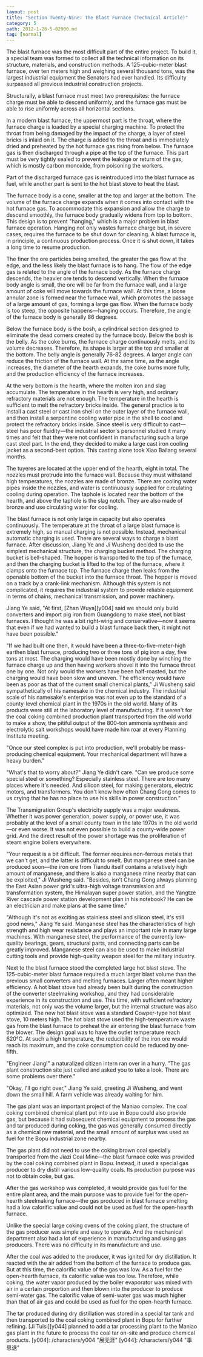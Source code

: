 ```yaml
---
layout: post
title: "Section Twenty-Nine: The Blast Furnace (Technical Article)"
category: 5
path: 2012-1-26-5-02900.md
tag: [normal]
---
```


The blast furnace was the most difficult part of the entire project. To build it, a special team was formed to collect all the technical information on its structure, materials, and construction methods. A 125-cubic-meter blast furnace, over ten meters high and weighing several thousand tons, was the largest industrial equipment the Senators had ever handled. Its difficulty surpassed all previous industrial construction projects.

Structurally, a blast furnace must meet two prerequisites: the furnace charge must be able to descend uniformly, and the furnace gas must be able to rise uniformly across all horizontal sections.

In a modern blast furnace, the uppermost part is the throat, where the furnace charge is loaded by a special charging machine. To protect the throat from being damaged by the impact of the charge, a layer of steel bricks is inlaid on it. The charge is added to the throat and is immediately dried and preheated by the hot furnace gas rising from below. The furnace gas is then discharged through a pipe at the top of the furnace. This part must be very tightly sealed to prevent the leakage or return of the gas, which is mostly carbon monoxide, from poisoning the workers.

Part of the discharged furnace gas is reintroduced into the blast furnace as fuel, while another part is sent to the hot blast stove to heat the blast.

The furnace body is a cone, smaller at the top and larger at the bottom. The volume of the furnace charge expands when it comes into contact with the hot furnace gas. To accommodate this expansion and allow the charge to descend smoothly, the furnace body gradually widens from top to bottom. This design is to prevent "hanging," which is a major problem in blast furnace operation. Hanging not only wastes furnace charge but, in severe cases, requires the furnace to be shut down for cleaning. A blast furnace is, in principle, a continuous production process. Once it is shut down, it takes a long time to resume production.

The finer the ore particles being smelted, the greater the gas flow at the edge, and the less likely the blast furnace is to hang. The flow of the edge gas is related to the angle of the furnace body. As the furnace charge descends, the heavier ore tends to descend vertically. When the furnace body angle is small, the ore will be far from the furnace wall, and a large amount of coke will move towards the furnace wall. At this time, a loose annular zone is formed near the furnace wall, which promotes the passage of a large amount of gas, forming a large gas flow. When the furnace body is too steep, the opposite happens—hanging occurs. Therefore, the angle of the furnace body is generally 86 degrees.

Below the furnace body is the bosh, a cylindrical section designed to eliminate the dead corners created by the furnace body. Below the bosh is the belly. As the coke burns, the furnace charge continuously melts, and its volume decreases. Therefore, its shape is larger at the top and smaller at the bottom. The belly angle is generally 76-82 degrees. A larger angle can reduce the friction of the furnace wall. At the same time, as the angle increases, the diameter of the hearth expands, the coke burns more fully, and the production efficiency of the furnace increases.

At the very bottom is the hearth, where the molten iron and slag accumulate. The temperature in the hearth is very high, and ordinary refractory materials are not enough. The temperature in the hearth is sufficient to melt the refractory bricks inside. The general practice is to install a cast steel or cast iron shell on the outer layer of the furnace wall, and then install a serpentine cooling water pipe in the shell to cool and protect the refractory bricks inside. Since steel is very difficult to cast—steel has poor fluidity—the industrial sector's personnel studied it many times and felt that they were not confident in manufacturing such a large cast steel part. In the end, they decided to make a large cast iron cooling jacket as a second-best option. This casting alone took Xiao Bailang several months.

The tuyeres are located at the upper end of the hearth, eight in total. The nozzles must protrude into the furnace wall. Because they must withstand high temperatures, the nozzles are made of bronze. There are cooling water pipes inside the nozzles, and water is continuously supplied for circulating cooling during operation. The taphole is located near the bottom of the hearth, and above the taphole is the slag notch. They are also made of bronze and use circulating water for cooling.

The blast furnace is not only large in capacity but also operates continuously. The temperature at the throat of a large blast furnace is extremely high, so manual charging is not possible. Instead, mechanical automatic charging is used. There are several ways to charge a blast furnace. After discussion, Jiang Ye and Ji Wusheng decided to use the simplest mechanical structure, the charging bucket method. The charging bucket is bell-shaped. The hopper is transported to the top of the furnace, and then the charging bucket is lifted to the top of the furnace, where it clamps onto the furnace top. The furnace charge then leaks from the openable bottom of the bucket into the furnace throat. The hopper is moved on a track by a crank-link mechanism. Although this system is not complicated, it requires the industrial system to provide reliable equipment in terms of chains, mechanical transmission, and power machinery.

Jiang Ye said, "At first, [Zhan Wuya][y004] said we should only build converters and import pig iron from Guangdong to make steel, not blast furnaces. I thought he was a bit right-wing and conservative—now it seems that even if we had wanted to build a blast furnace back then, it might not have been possible."

"If we had built one then, it would have been a three-to-five-meter-high earthen blast furnace, producing two or three tons of pig iron a day, five tons at most. The charging would have been mostly done by winching the furnace charge up and then having workers shovel it into the furnace throat one by one. Not only would the workers have been half-roasted, but the charging would have been slow and uneven. The efficiency would have been as poor as that of the current small chemical plants," Ji Wusheng said sympathetically of his namesake in the chemical industry. The industrial scale of his namesake's enterprise was not even up to the standard of a county-level chemical plant in the 1970s in the old world. Many of its products were still at the laboratory level of manufacturing. If it weren't for the coal coking combined production plant transported from the old world to make a show, the pitiful output of the 800-ton ammonia synthesis and electrolytic salt workshops would have made him roar at every Planning Institute meeting.

"Once our steel complex is put into production, we'll probably be mass-producing chemical equipment. Your mechanical department will have a heavy burden."

"What's that to worry about?" Jiang Ye didn't care. "Can we produce some special steel or something? Especially stainless steel. There are too many places where it's needed. And silicon steel, for making generators, electric motors, and transformers. You don't know how often Chang Gong comes to us crying that he has no place to use his skills in power construction."

The Transmigration Group's electricity supply was a major weakness. Whether it was power generation, power supply, or power use, it was probably at the level of a small county town in the late 1970s in the old world—or even worse. It was not even possible to build a county-wide power grid. And the direct result of the power shortage was the proliferation of steam engine boilers everywhere.

"Your request is a bit difficult. The former requires non-ferrous metals that we can't get, and the latter is difficult to smelt. But manganese steel can be produced soon—the iron ore from Tiandu itself contains a relatively high amount of manganese, and there is also a manganese mine nearby that can be exploited," Ji Wusheng said. "Besides, isn't Chang Gong always planning the East Asian power grid's ultra-high voltage transmission and transformation system, the Himalayan super power station, and the Yangtze River cascade power station development plan in his notebook? He can be an electrician and make plans at the same time."

"Although it's not as exciting as stainless steel and silicon steel, it's still good news," Jiang Ye said. Manganese steel has the characteristics of high strength and high wear resistance and plays an important role in many large machines. With manganese steel, the performance of the currently low-quality bearings, gears, structural parts, and connecting parts can be greatly improved. Manganese steel can also be used to make industrial cutting tools and provide high-quality weapon steel for the military industry.

Next to the blast furnace stood the completed large hot blast stove. The 125-cubic-meter blast furnace required a much larger blast volume than the previous small converters and melting furnaces. Larger often meant higher efficiency. A hot blast stove had already been built during the construction of the converter steelmaking workshop, and they had considerable experience in its construction and use. This time, with sufficient refractory materials, not only was the volume larger, but the internal structure was also optimized. The new hot blast stove was a standard Cowper-type hot blast stove, 10 meters high. The hot blast stove used the high-temperature waste gas from the blast furnace to preheat the air entering the blast furnace from the blower. The design goal was to have the outlet temperature reach 620°C. At such a high temperature, the reducibility of the iron ore would reach its maximum, and the coke consumption could be reduced by one-fifth.

"Engineer Jiang!" a naturalized citizen intern ran over in a hurry. "The gas plant construction site just called and asked you to take a look. There are some problems over there."

"Okay, I'll go right over," Jiang Ye said, greeting Ji Wusheng, and went down the small hill. A farm vehicle was already waiting for him.

The gas plant was an important project of the Maniao complex. The coal coking combined chemical plant put into use in Bopu could also provide gas, but because it had subsequent chemical equipment to process the gas and tar produced during coking, the gas was generally consumed directly as a chemical raw material, and the small amount of surplus was used as fuel for the Bopu industrial zone nearby.

The gas plant did not need to use the coking brown coal specially transported from the Jiazi Coal Mine—the blast furnace coke was provided by the coal coking combined plant in Bopu. Instead, it used a special gas producer to dry distill various low-quality coals. Its production purpose was not to obtain coke, but gas.

After the gas workshop was completed, it would provide gas fuel for the entire plant area, and the main purpose was to provide fuel for the open-hearth steelmaking furnace—the gas produced in blast furnace smelting had a low calorific value and could not be used as fuel for the open-hearth furnace.

Unlike the special large coking ovens of the coking plant, the structure of the gas producer was simple and easy to operate. And the mechanical department also had a lot of experience in manufacturing and using gas producers. There was no difficulty in its manufacture and use.

After the coal was added to the producer, it was ignited for dry distillation. It reacted with the air added from the bottom of the furnace to produce gas. But at this time, the calorific value of the gas was low. As a fuel for the open-hearth furnace, its calorific value was too low. Therefore, while coking, the water vapor produced by the boiler evaporator was mixed with air in a certain proportion and then blown into the producer to produce semi-water gas. The calorific value of semi-water gas was much higher than that of air gas and could be used as fuel for the open-hearth furnace.

The tar produced during dry distillation was stored in a special tar tank and then transported to the coal coking combined plant in Bopu for further refining. [Ji Tuisi][y044] planned to add a tar processing plant to the Maniao gas plant in the future to process the coal tar on-site and produce chemical products.
[y004]: /characters/y004 "展无涯"
[y044]: /characters/y044 "季思退"